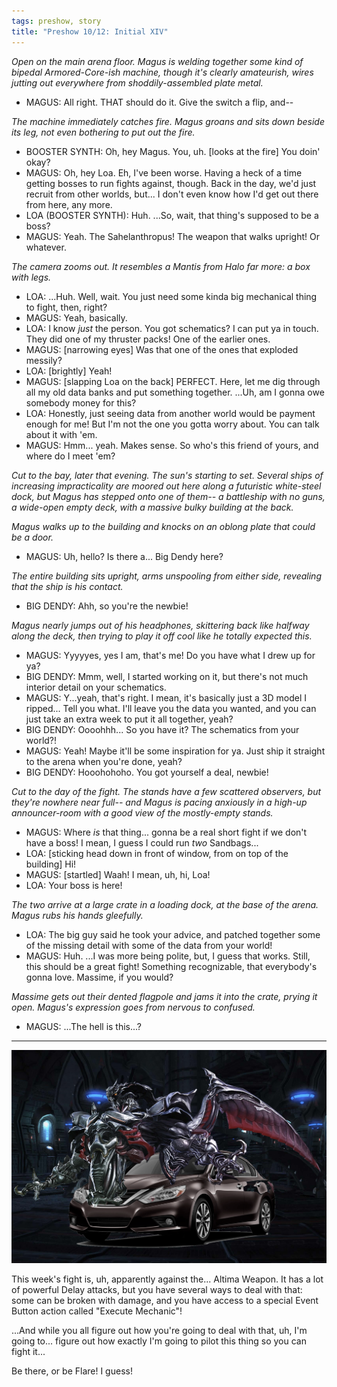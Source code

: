 ```yaml
---
tags: preshow, story
title: "Preshow 10/12: Initial XIV"
---
```


*Open on the main arena floor. Magus is welding together some kind of bipedal Armored-Core-ish machine, though it's clearly amateurish, wires jutting out everywhere from shoddily-assembled plate metal.*

* MAGUS: All right. THAT should do it. Give the switch a flip, and--

*The machine immediately catches fire. Magus groans and sits down beside its leg, not even bothering to put out the fire.*

* BOOSTER SYNTH: Oh, hey Magus. You, uh. [looks at the fire] You doin' okay?
* MAGUS: Oh, hey Loa. Eh, I've been worse. Having a heck of a time getting bosses to run fights against, though. Back in the day, we'd just recruit from other worlds, but... I don't even know how I'd get out there from here, any more.
* LOA (BOOSTER SYNTH): Huh. ...So, wait, that thing's supposed to be a boss?
* MAGUS: Yeah. The Sahelanthropus! The weapon that walks upright! Or whatever.

*The camera zooms out. It resembles a Mantis from Halo far more: a box with legs.*

* LOA: ...Huh. Well, wait. You just need some kinda big mechanical thing to fight, then, right?
* MAGUS: Yeah, basically.
* LOA: I know *just* the person. You got schematics? I can put ya in touch. They did one of my thruster packs! One of the earlier ones.
* MAGUS: [narrowing eyes] Was that one of the ones that exploded messily?
* LOA: [brightly] Yeah!
* MAGUS: [slapping Loa on the back] PERFECT. Here, let me dig through all my old data banks and put something together. ...Uh, am I gonna owe somebody money for this?
* LOA: Honestly, just seeing data from another world would be payment enough for me! But I'm not the one you gotta worry about. You can talk about it with 'em.
* MAGUS: Hmm... yeah. Makes sense. So who's this friend of yours, and where do I meet 'em?

*Cut to the bay, later that evening. The sun's starting to set. Several ships of increasing impracticality are moored out here along a futuristic white-steel dock, but Magus has stepped onto one of them-- a battleship with no guns, a wide-open empty deck, with a massive bulky building at the back.*

*Magus walks up to the building and knocks on an oblong plate that could be a door.*

* MAGUS: Uh, hello? Is there a... Big Dendy here?

*The entire building *sits upright*, arms unspooling from either side, revealing that the ship *is* his contact.*

* BIG DENDY: Ahh, so you're the newbie!

*Magus nearly jumps out of his headphones, skittering back like halfway along the deck, then trying to play it off cool like he totally expected this.*

* MAGUS: Yyyyyes, yes I am, that's me! Do you have what I drew up for ya?
* BIG DENDY: Mmm, well, I started working on it, but there's not much interior detail on your schematics.
* MAGUS: Y...yeah, that's right. I mean, it's basically just a 3D model I ripped... Tell you what. I'll leave you the data you wanted, and you can just take an extra week to put it all together, yeah?
* BIG DENDY: Oooohhh... So you have it? The schematics from your world?!
* MAGUS: Yeah! Maybe it'll be some inspiration for ya. Just ship it straight to the arena when you're done, yeah?
* BIG DENDY: Hooohohoho. You got yourself a deal, newbie!

*Cut to the day of the fight. The stands have a few scattered observers, but they're nowhere near full-- and Magus is pacing anxiously in a high-up announcer-room with a good view of the mostly-empty stands.*

* MAGUS: Where *is* that thing... gonna be a real short fight if we don't have a boss! I mean, I guess I could run *two* Sandbags...
* LOA: [sticking head down in front of window, from on top of the building] Hi!
* MAGUS: [startled] Waah! I mean, uh, hi, Loa!
* LOA: Your boss is here!

*The two arrive at a large crate in a loading dock, at the base of the arena. Magus rubs his hands gleefully.*

* LOA: The big guy said he took your advice, and patched together some of the missing detail with some of the data from your world!
* MAGUS: Huh. ...I was more being polite, but, I guess that works. Still, this should be a great fight! Something recognizable, that everybody's gonna love. Massime, if you would?

*Massime gets out their dented flagpole and jams it into the crate, prying it open. Magus's expression goes from nervous to confused.*

* MAGUS: ...The hell is this...?

-----

![Top half Ultima Weapon, bottom half Nissan Altima.](/assets/images/2023-10-12-altima-weapon.png)

This week's fight is, uh, apparently against the... Altima Weapon. It has a lot of powerful Delay attacks, but you have several ways to deal with that: some can be broken with damage, and you have access to a special Event Button action called "Execute Mechanic"!

...And while you all figure out how you're going to deal with that, uh, I'm going to... figure out how exactly I'm going to pilot this thing so you can fight it...

Be there, or be Flare! I guess!